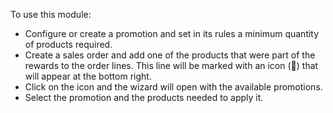 To use this module:

- Configure or create a promotion and set in its rules a minimum
  quantity of products required.
- Create a sales order and add one of the products that were part of the
  rewards to the order lines. This line will be marked with an icon (🎁)
  that will appear at the bottom right.
- Click on the icon and the wizard will open with the available
  promotions.
- Select the promotion and the products needed to apply it.
